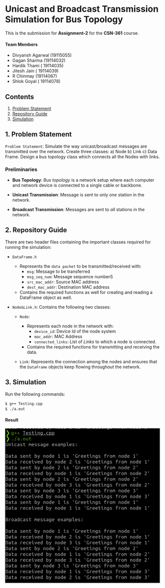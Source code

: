 # Unicast and Broadcast Transmission Simulation for Bus Topology

This is the submission for **Assignment-2** for the **CSN-361** course.

#### Team Members

- Divyansh Agarwal (19115055)
- Gagan Sharma (19114032)
- Hardik Thami ( 19114035)
- Jitesh Jain ( 19114039)
- R Chinmay (19114067)
- Shlok Goyal ( 19114078)

## Contents
1. [Problem Statement](#1-problem-statement)
2. [Repository Guide](#2-repository-overview)
3. [Simulation](#3-simulation)

## 1. Problem Statement

`Problem Statement`: Simulate the way unicast/broadcast messages are transmitted over the network. Create three classes: a) Node b) Link c) Data Frame. Design a bus topology class which connects all the Nodes with links.

### Preliminaries

- **Bus Topology**: *Bus topology* is a network setup where each computer and network device is connected to a single cable or backbone.

- **Unicast Transmission**:  Message is sent to only *one* station in the network. 

- **Broadcast Transmission**: Messages are sent to *all* stations in the network.

## 2. Repository Guide

There are two header files containing the important classes required for running the simulation:

- `DataFrame.h`
    - Represents the `data packet` to be transmitted/received with:
        - `msg`: Message to be transferred
        - `msg_seq_num`: Message sequence numberS
        - `src_mac_addr`: Source MAC address
        - `dest_mac_addr`: Destination MAC address
    - Contains the required functions as well for creating and reading a DataFrame object as well.

- `Node&Link.h`: Contains the following two classes:
    - `Node`: 
        - Represents each node in the network with:
            - `device_id`: Device Id of the node system
            - `mac_addr`: MAC Address
            - `connected_links`: List of *Links* to which a node is connected.
        - Contains the required functions for transmitting and receiving the data.

    - `Link`: Represents the connection among the nodes and ensures that the `DataFrame` objects keep flowing throughout the network.

## 3. Simulation

Run the following commands:

```.bash
$ g++ Testing.cpp
$ ./a.out
```

#### Result

![Image](result.png)